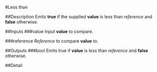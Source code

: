 #Less than

##Description
Emits **true** if the supplied **value** is less than _reference_ and **false** otherwise.

##Inputs
###value
Input **value** to compare.

###reference
_Reference_ to compare **value** to.

##Outputs
###bool
Emits true if **value** is less than _reference_ and **false** otherwise.

##Detail

